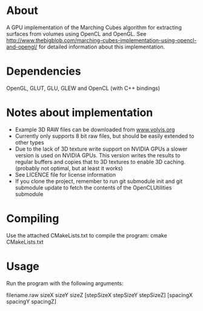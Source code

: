 About
========================================
A GPU implementation of the Marching Cubes algorithm for extracting surfaces from volumes using OpenCL and OpenGL.
See http://www.thebigblob.com/marching-cubes-implementation-using-opencl-and-opengl/ for detailed information about this implementation.

Dependencies
========================================
OpenGL, GLUT, GLU, GLEW and OpenCL (with C++ bindings)

Notes about implementation
========================================
* Example 3D RAW files can be downloaded from www.volvis.org
* Currently only supports 8 bit raw files, but should be easily extended to other types
* Due to the lack of 3D texture write support on NVIDIA GPUs a slower version is used on NVIDIA GPUs. This version writes the results to regular buffers and copies that to 3D textures to enable 3D caching. (probably not optimal, but at least it works)
* See LICENCE file for license information
* If you clone the project, remember to run git submodule init and git submodule update to fetch the contents of the OpenCLUtilities submodule

Compiling
========================================
Use the attached CMakeLists.txt to compile the program:
cmake CMakeLists.txt

Usage
========================================
Run the program with the following arguments:

filename.raw sizeX sizeY sizeZ [stepSizeX stepSizeY stepSizeZ] [spacingX spacingY spacingZ]
